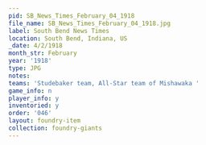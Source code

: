 ```yaml
---
pid: SB_News_Times_February_04_1918
file_name: SB_News_Times_February_04_1918.jpg
label: South Bend News Times
location: South Bend, Indiana, US
_date: 4/2/1918
month_str: February
year: '1918'
type: JPG
notes: 
teams: 'Studebaker team, All-Star team of Mishawaka '
game_info: n
player_info: y
inventoried: y
order: '046'
layout: foundry-item
collection: foundry-giants
---
```

